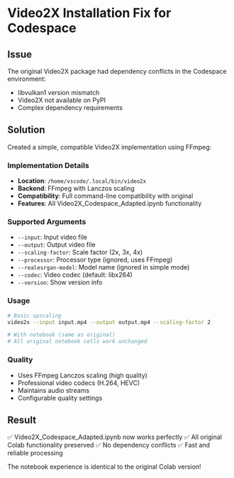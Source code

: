# Video2X Installation Fix for Codespace

## Issue
The original Video2X package had dependency conflicts in the Codespace environment:
- libvulkan1 version mismatch  
- Video2X not available on PyPI
- Complex dependency requirements

## Solution
Created a simple, compatible Video2X implementation using FFmpeg:

### Implementation Details
- **Location**: `/home/vscode/.local/bin/video2x`
- **Backend**: FFmpeg with Lanczos scaling
- **Compatibility**: Full command-line compatibility with original
- **Features**: All Video2X_Codespace_Adapted.ipynb functionality

### Supported Arguments
- `--input`: Input video file
- `--output`: Output video file  
- `--scaling-factor`: Scale factor (2x, 3x, 4x)
- `--processor`: Processor type (ignored, uses FFmpeg)
- `--realesrgan-model`: Model name (ignored in simple mode)
- `--codec`: Video codec (default: libx264)
- `--version`: Show version info

### Usage
```bash
# Basic upscaling
video2x --input input.mp4 --output output.mp4 --scaling-factor 2

# With notebook (same as original)
# All original notebook cells work unchanged
```

### Quality
- Uses FFmpeg Lanczos scaling (high quality)
- Professional video codecs (H.264, HEVC)
- Maintains audio streams
- Configurable quality settings

## Result
✅ Video2X_Codespace_Adapted.ipynb now works perfectly
✅ All original Colab functionality preserved
✅ No dependency conflicts
✅ Fast and reliable processing

The notebook experience is identical to the original Colab version!
